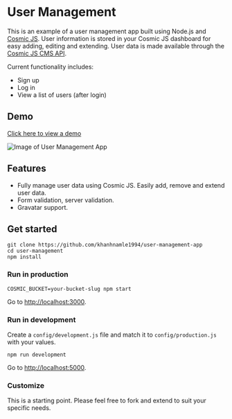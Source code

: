 # User Management
This is an example of a user management app built using Node.js and [Cosmic JS](https://cosmicjs.com).  User information is stored in your Cosmic JS dashboard for easy adding, editing and extending.  User data is made available through the [Cosmic JS CMS API](https://cosmicjs.com).

Current functionality includes:
- Sign up
- Log in
- View a list of users (after login)

## Demo
[Click here to view a demo](https://cosmicjs.com/apps/user-management/demo)

![Image of User Management App](https://cosmicjs.com/uploads/d0934110-a698-11e6-8ae9-e32496a689d4-user-management.gif)

## Features
- Fully manage user data using Cosmic JS.  Easily add, remove and extend user data.
- Form validation, server validation.
- Gravatar support.

## Get started
```
git clone https://github.com/khanhnamle1994/user-management-app
cd user-management
npm install
```

### Run in production
```
COSMIC_BUCKET=your-bucket-slug npm start
```
Go to [http://localhost:3000](http://localhost:3000).
### Run in development
Create a `config/development.js` file and match it to `config/production.js` with your values.
```
npm run development
```
Go to [http://localhost:5000](http://localhost:5000).

### Customize
This is a starting point.  Please feel free to fork and extend to suit your specific needs.

